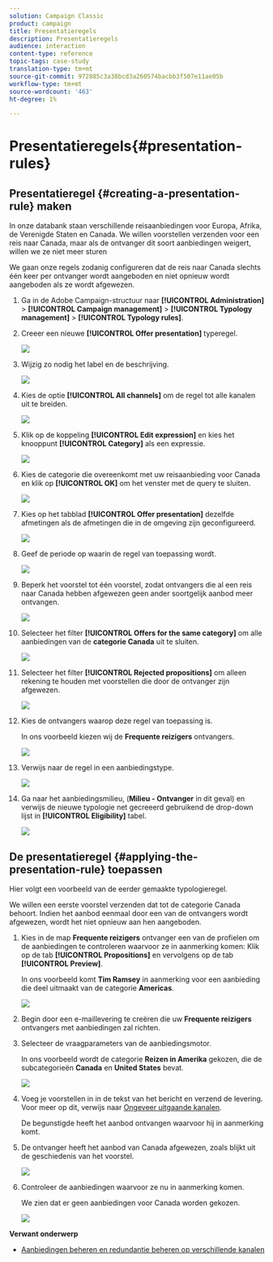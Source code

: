 ```yaml
---
solution: Campaign Classic
product: campaign
title: Presentatieregels
description: Presentatieregels
audience: interaction
content-type: reference
topic-tags: case-study
translation-type: tm+mt
source-git-commit: 972885c3a38bcd3a260574bacbb3f507e11ae05b
workflow-type: tm+mt
source-wordcount: '463'
ht-degree: 1%

---
```



# Presentatieregels{#presentation-rules}

## Presentatieregel {#creating-a-presentation-rule} maken

In onze databank staan verschillende reisaanbiedingen voor Europa, Afrika, de Verenigde Staten en Canada. We willen voorstellen verzenden voor een reis naar Canada, maar als de ontvanger dit soort aanbiedingen weigert, willen we ze niet meer sturen

We gaan onze regels zodanig configureren dat de reis naar Canada slechts één keer per ontvanger wordt aangeboden en niet opnieuw wordt aangeboden als ze wordt afgewezen.

1. Ga in de Adobe Campaign-structuur naar **[!UICONTROL Administration]** > **[!UICONTROL Campaign management]** > **[!UICONTROL Typology management]** > **[!UICONTROL Typology rules]**.
1. Creeer een nieuwe **[!UICONTROL Offer presentation]** typeregel.

   ![](assets/offer_typology_example_001.png)

1. Wijzig zo nodig het label en de beschrijving.

   ![](assets/offer_typology_example_002.png)

1. Kies de optie **[!UICONTROL All channels]** om de regel tot alle kanalen uit te breiden.

   ![](assets/offer_typology_example_003.png)

1. Klik op de koppeling **[!UICONTROL Edit expression]** en kies het knooppunt **[!UICONTROL Category]** als een expressie.

   ![](assets/offer_typology_example_004.png)

1. Kies de categorie die overeenkomt met uw reisaanbieding voor Canada en klik op **[!UICONTROL OK]** om het venster met de query te sluiten.

   ![](assets/offer_typology_example_005.png)

1. Kies op het tabblad **[!UICONTROL Offer presentation]** dezelfde afmetingen als de afmetingen die in de omgeving zijn geconfigureerd.

   ![](assets/offer_typology_example_006.png)

1. Geef de periode op waarin de regel van toepassing wordt.

   ![](assets/offer_typology_example_007.png)

1. Beperk het voorstel tot één voorstel, zodat ontvangers die al een reis naar Canada hebben afgewezen geen ander soortgelijk aanbod meer ontvangen.

   ![](assets/offer_typology_example_008.png)

1. Selecteer het filter **[!UICONTROL Offers for the same category]** om alle aanbiedingen van de **categorie Canada** uit te sluiten.

   ![](assets/offer_typology_example_020.png)

1. Selecteer het filter **[!UICONTROL Rejected propositions]** om alleen rekening te houden met voorstellen die door de ontvanger zijn afgewezen.

   ![](assets/offer_typology_example_021.png)

1. Kies de ontvangers waarop deze regel van toepassing is.

   In ons voorbeeld kiezen wij de **Frequente reizigers** ontvangers.

   ![](assets/offer_typology_example_009.png)

1. Verwijs naar de regel in een aanbiedingstype.

   ![](assets/offer_typology_example_013.png)

1. Ga naar het aanbiedingsmilieu, (**Milieu - Ontvanger** in dit geval) en verwijs de nieuwe typologie net gecreeerd gebruikend de drop-down lijst in **[!UICONTROL Eligibility]** tabel.

   ![](assets/offer_typology_example_014.png)

## De presentatieregel {#applying-the-presentation-rule} toepassen

Hier volgt een voorbeeld van de eerder gemaakte typologieregel.

We willen een eerste voorstel verzenden dat tot de categorie Canada behoort. Indien het aanbod eenmaal door een van de ontvangers wordt afgewezen, wordt het niet opnieuw aan hen aangeboden.

1. Kies in de map **Frequente reizigers** ontvanger een van de profielen om de aanbiedingen te controleren waarvoor ze in aanmerking komen: Klik op de tab **[!UICONTROL Propositions]** en vervolgens op de tab **[!UICONTROL Preview]**.

   In ons voorbeeld komt **Tim Ramsey** in aanmerking voor een aanbieding die deel uitmaakt van de categorie **Americas**.

   ![](assets/offer_typology_example_015.png)

1. Begin door een e-maillevering te creëren die uw **Frequente reizigers** ontvangers met aanbiedingen zal richten.
1. Selecteer de vraagparameters van de aanbiedingsmotor.

   In ons voorbeeld wordt de categorie **Reizen in Amerika** gekozen, die de subcategorieën **Canada** en **United States** bevat.

   ![](assets/offer_typology_example_016.png)

1. Voeg je voorstellen in in de tekst van het bericht en verzend de levering. Voor meer op dit, verwijs naar [Ongeveer uitgaande kanalen](../../interaction/using/about-outbound-channels.md).

   De begunstigde heeft het aanbod ontvangen waarvoor hij in aanmerking komt.

1. De ontvanger heeft het aanbod van Canada afgewezen, zoals blijkt uit de geschiedenis van het voorstel.

   ![](assets/offer_typology_example_018.png)

1. Controleer de aanbiedingen waarvoor ze nu in aanmerking komen.

   We zien dat er geen aanbiedingen voor Canada worden gekozen.

   ![](assets/offer_typology_example_019.png)

**Verwant onderwerp**

* [Aanbiedingen beheren en redundantie beheren op verschillende kanalen](https://helpx.adobe.com/campaign/kb/simplifying-campaign-management-acc.html#Manageoffersandcontrolredundancyacrosschannels)